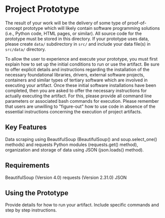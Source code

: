 # Project Prototype

The result of your work will be the delivery of some type of proof-of-concept prototype which will likely contain software programming solutions (i.e., Python code, HTML pages, or similar). All source code for the prototype must be stored in this directory. If your prototype uses data, please create `data/` subdirectory in `src/` and include your data file(s) in `src/data/` directory.

To allow the user to experience and execute your prototype, you must first explain how to set up the initial conditions to run or use the artifact. Be sure to offer explicit details and instructions regarding the installation of the necessary foundational libraries, drivers, external software projects, containers and similar types of tertiary software which are involved in executing your artifact. Once these initial software installations have been completed, then you are asked to offer the necessary instructions for actually executing the artifact. For this, please provide all command line parameters or associated bash commands for execution. Please remember that users are unwilling to "figure-out" how to use code in absence of the essential instructions concerning the execution of project artifacts.

## Key Features

Data scraping using BeautifulSoup (BeautifulSoup() and soup.select_one() methods) and requests Python modules (requests.get() method), organization and storage of data using JSON (json.loads() method).

## Requirements

BeautifulSoup (Version 4.0)
requests (Version 2.31.0)
JSON

## Using the Prototype

Provide details for how to run your artifact. Include specific commands and step by step instructions.
